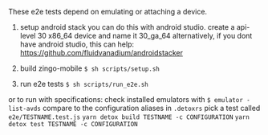 These e2e tests depend on emulating or attaching a device.

1) setup android stack
you can do this with android studio. create a api-level 30 x86_64 device and name it 30_ga_64
alternatively, if you dont have android studio, this can help: https://github.com/fluidvanadium/androidstacker

3) build zingo-mobile
`$ sh scripts/setup.sh`

4) run e2e tests
`$ sh scripts/run_e2e.sh`

or to run with specifications:
check installed emulators with 
`$ emulator -list-avds`
compare to the configuration aliases in `.detoxrs`
pick a test called `e2e/TESTNAME.test.js`
`yarn detox build TESTNAME -c CONFIGURATION`
`yarn detox test TESTNAME -c CONFIGURATION`


